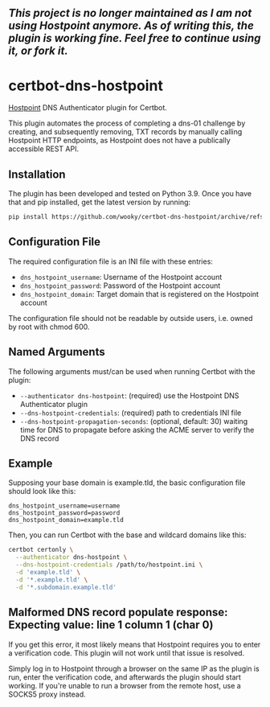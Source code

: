 ***This project is no longer maintained as I am not using Hostpoint anymore. As of writing this, the plugin is working fine. Feel free to continue using it, or fork it.***
---

# certbot-dns-hostpoint

[Hostpoint](https://www.hostpoint.ch/en/) DNS Authenticator plugin for Certbot.

This plugin automates the process of completing a dns-01 challenge by creating, and subsequently removing, TXT records by manually calling Hostpoint HTTP endpoints, as Hostpoint does not have a publically accessible REST API.

## Installation

The plugin has been developed and tested on Python 3.9. Once you have that and pip installed, get the latest version by running:

```bash
pip install https://github.com/wooky/certbot-dns-hostpoint/archive/refs/heads/master.zip
```

## Configuration File

The required configuration file is an INI file with these entries:

* `dns_hostpoint_username`: Username of the Hostpoint account
* `dns_hostpoint_password`: Password of the Hostpoint account
* `dns_hostpoint_domain`: Target domain that is registered on the Hostpoint account

The configuration file should not be readable by outside users, i.e. owned by root with chmod 600.

## Named Arguments

The following arguments must/can be used when running Certbot with the plugin:

* `--authenticator dns-hostpoint`: (required) use the Hostpoint DNS Authenticator plugin
* `--dns-hostpoint-credentials`: (required) path to credentials INI file
* `--dns-hostpoint-propagation-seconds`: (optional, default: 30) waiting time for DNS to propagate before asking the ACME server to verify the DNS record

## Example

Supposing your base domain is example.tld, the basic configuration file should look like this:

```text
dns_hostpoint_username=username
dns_hostpoint_password=password
dns_hostpoint_domain=example.tld
```

Then, you can run Certbot with the base and wildcard domains like this:

```bash
certbot certonly \
  --authenticator dns-hostpoint \
  --dns-hostpoint-credentials /path/to/hostpoint.ini \
  -d 'example.tld' \
  -d '*.example.tld' \
  -d '*.subdomain.example.tld'
```

## Malformed DNS record populate response: Expecting value: line 1 column 1 (char 0)

If you get this error, it most likely means that Hostpoint requires you to enter a verification code. This plugin will not work until that issue is resolved.

Simply log in to Hostpoint through a browser on the same IP as the plugin is run, enter the verification code, and afterwards the plugin should start working. If you're unable to run a browser from the remote host, use a SOCKS5 proxy instead.
